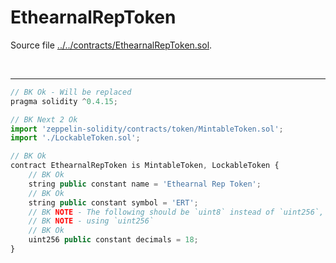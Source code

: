 # EthearnalRepToken

Source file [../../contracts/EthearnalRepToken.sol](../../contracts/EthearnalRepToken.sol).

<br />

<hr />

```javascript
// BK Ok - Will be replaced
pragma solidity ^0.4.15;

// BK Next 2 Ok
import 'zeppelin-solidity/contracts/token/MintableToken.sol';
import './LockableToken.sol';

// BK Ok
contract EthearnalRepToken is MintableToken, LockableToken {
    // BK Ok
    string public constant name = 'Ethearnal Rep Token';
    // BK Ok
    string public constant symbol = 'ERT';
    // BK NOTE - The following should be `uint8` instead of `uint256`, but no adverse effects have been observed from
    // BK NOTE - using `uint256`
    // BK Ok
    uint256 public constant decimals = 18;
}

```
